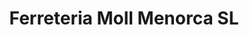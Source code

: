 ---
title: "Ferreteria Moll Menorca SL"
url: /ciutadella-demenorca/ferreteria-moll-menorca-sl/
shop: Eisenwaren
---
